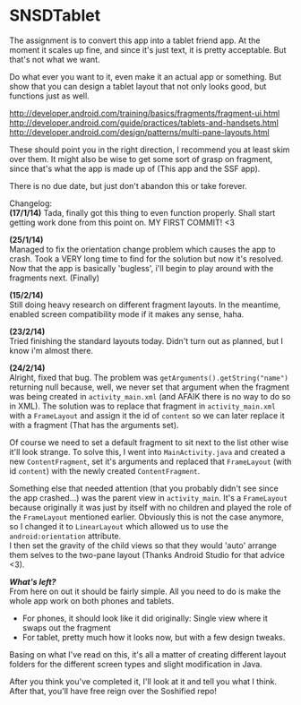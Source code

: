 SNSDTablet
==========

The assignment is to convert this app into a tablet friend app.
At the moment it scales up fine, and since it's just text, it is pretty acceptable.
But that's not what we want.

Do what ever you want to it, even make it an actual app or something.
But show that you can design a tablet layout that not only looks good, but functions just as well.

http://developer.android.com/training/basics/fragments/fragment-ui.html
http://developer.android.com/guide/practices/tablets-and-handsets.html
http://developer.android.com/design/patterns/multi-pane-layouts.html

These should point you in the right direction, I recommend you at least skim over them.
It might also be wise to get some sort of grasp on fragment, since that's what the app is made up of (This app and the SSF app).

There is no due date, but just don't abandon this or take forever.

Changelog:  
**(17/1/14)**
Tada, finally got this thing to even function properly. Shall start getting work done from this point on. MY FIRST COMMIT! <3

**(25/1/14)**  
Managed to fix the orientation change problem which causes the app to crash. Took a VERY long time to find for the solution but now it's resolved. Now that the app is basically 'bugless', i'll begin to play around with the fragments next. (Finally)

**(15/2/14)**  
Still doing heavy research on different fragment layouts. In the meantime, enabled screen compatibility mode if it makes any sense, haha.

**(23/2/14)**  
Tried finishing the standard layouts today. Didn't turn out as planned, but I know i'm almost there.

**(24/2/14)**  
Alright, fixed that bug. The problem was `getArguments().getString("name")` returning null because, well, we never set that argument when the fragment was being created in `activity_main.xml` (and AFAIK there is no way to do so in XML).
The solution was to replace that fragment in `activity_main.xml` with a `FrameLayout` and assign it the id of `content` so we can later replace it with a fragment (That has the arguments set).

Of course we need to set a default fragment to sit next to the list other wise it'll look strange. To solve this, I went into `MainActivity.java` and created a new `ContentFragment`, set it's arguments and replaced that `FrameLayout` (with id `content`) with the newly created `ContentFragment`.

Something else that needed attention (that you probably didn't see since the app crashed...) was the parent view in `activity_main`. It's a `FrameLayout` because originally it was just by itself with no children and played the role of the `FrameLayout` mentioned earlier. Obviously this is not the case anymore, so I changed it to `LinearLayout` which allowed us to use the `android:orientation` attribute.  
I then set the gravity of the child views so that they would 'auto' arrange them selves to the two-pane layout (Thanks Android Studio for that advice <3).

***What's left?***  
From here on out it should be fairly simple. All you need to do is make the whole app work on both phones and tablets.  

* For phones, it should look like it did originally: Single view where it swaps out the fragment
* For tablet, pretty much how it looks now, but with a few design tweaks.

Basing on what I've read on this, it's all a matter of creating different layout folders for the different screen types and slight modification in Java.

After you think you've completed it, I'll look at it and tell you what I think. After that, you'll have free reign over the Soshified repo!